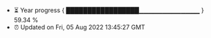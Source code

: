 - ⏳ Year progress { █████████████████▁▁▁▁▁▁▁▁▁▁▁▁▁ } 59.34 %
- ⏰ Updated on Fri, 05 Aug 2022 13:45:27 GMT

